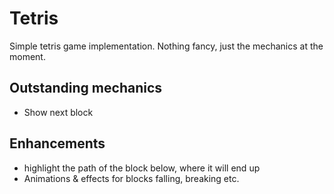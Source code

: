 # Tetris

Simple tetris game implementation. Nothing fancy, just the mechanics at the moment.

## Outstanding mechanics

- Show next block

## Enhancements

- highlight the path of the block below, where it will end up
- Animations & effects for blocks falling, breaking etc.